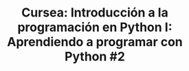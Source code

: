 ---
title: 'Cursea: Introducción a la programación en Python I: Aprendiendo a programar con Python #2'
technology: 'Python'
description: 'Una introducción completa a Python, sus características y por qué es tan popular en el mundo de la programación.'
pubDate: 'Jul 26 2024'
heroImage: '/Python.jpg'
---